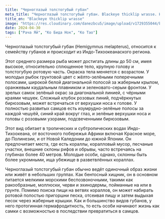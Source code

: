 ```yaml
---
title: "Черноглазый толстогубый губан"
meta_title: "Черноглазый толстогубый губан. Blackeye thicklip wrasse. Half-and-half wrasse. Hemigymnus melapterus"
title_en: "Blackeye thicklip wrasse"
image: "https://res.cloudinary.com/danezbcu5/image/upload/v1729355044/blackeye-thicklip-wrasse_gowdz1.png"
date: 2024-04-30
tags: ["Рача Яй", "Ко Бида Нок", "Ко Тао"]
---
```


Черноглазый толстогубый губан (Hemigymnus melapterus), относится к семейству губанов и происходит из Индо-Тихоокеанаcкого региона.

Этот среднего размера рыба может достигать длины до 50 см, имея высокое, относительно сплющенное тело, крупную голову и толстогубую ротовую часть. Окраска тела меняется с возрастом. У молодых рыбок грунтовой цвет с жёлто-зелёными поперечными полосами, широкой белой диагональной полосой за жаберным крылом, оранжевым каудальным плавником и зеленовато-серым фронтом. У зрелых самок зелёный окрас за диагональной линией, с чёрными краями чешуек. Сложный клубок розовых линий, подчёркнутых бирюзовым, может встречаться от верхушки носа к голове. У полностью развитых самцов есть изумрудно-зелёные полосы за каждой чешуёй, синий край вокруг глаз, и зелёные верхушки носа и головы с розовыми узорами, подсвеченными бирюзовым.

Этот вид обитает в тропических и субтропических водах Индо-Тихоокеана, от восточного побережья Африки включая Красное море, до Полинезии, и от Новой Каледонии до южной Японии. Он предпочитает места, где есть кораллы, коралловый мусор, песчаные участки, внешние склоны рифов и обрывы, часто встречаясь на глубинах более 40 метров. Молодые особи, однако, склонны быть более укромными, ища убежище в разветвлённых кораллах.

Черноглазый толстогубый губан обычно ведёт одиночный образ жизни или живёт в небольших группах. Как бентосный хищник, он в основном питается мелкими морскими беспозвоночными, такими как ракообразные, моллюски, черви и эхинодермы, пойманные на или в грунте. Помимо поиска пищи на ветвях кораллов, он может набирать ротовой полостью пригоршни песка, отсеивая пищу и затем выдыхая песок через жаберные крышки. Как и большинство видов губанов, у него протогинная гермафродитность, то есть особи начинают жизнь как самки с возможностью в последствии превратиться в самцов.
